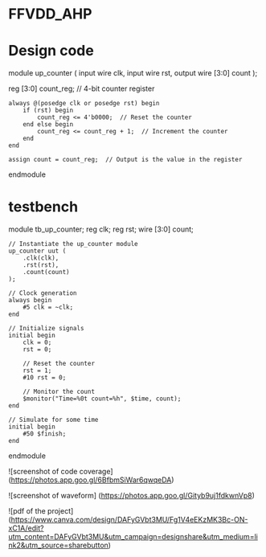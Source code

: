 # FFVDD_AHP
# Design code 



module up_counter (
    input wire clk,
    input wire rst,
    output wire [3:0] count
);
 
 
  reg [3:0] count_reg;  // 4-bit counter register

    always @(posedge clk or posedge rst) begin
        if (rst) begin
            count_reg <= 4'b0000;  // Reset the counter
        end else begin
            count_reg <= count_reg + 1;  // Increment the counter
        end
    end

    assign count = count_reg;  // Output is the value in the register

endmodule

# testbench 

module tb_up_counter;
    reg clk;
    reg rst;
    wire [3:0] count;

    // Instantiate the up_counter module
    up_counter uut (
        .clk(clk),
        .rst(rst),
        .count(count)
    );

    // Clock generation
    always begin
        #5 clk = ~clk;
    end

    // Initialize signals
    initial begin
        clk = 0;
        rst = 0;

        // Reset the counter
        rst = 1;
        #10 rst = 0;

        // Monitor the count
        $monitor("Time=%0t count=%h", $time, count);
    end

    // Simulate for some time
    initial begin
        #50 $finish;
    end

endmodule

![screenshot of code coverage]
(https://photos.app.goo.gl/6BfbmSiWar6qwqeDA)

![screenshot of waveform]
(https://photos.app.goo.gl/Gityb9uj1fdkwnVp8)

![pdf of the project]
(https://www.canva.com/design/DAFyGVbt3MU/Fg1V4eEKzMK3Bc-ON-xC1A/edit?utm_content=DAFyGVbt3MU&utm_campaign=designshare&utm_medium=link2&utm_source=sharebutton)

